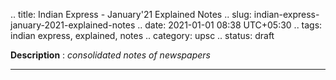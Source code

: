.. title: Indian Express - January'21 Explained Notes
.. slug: indian-express-january-2021-explained-notes
.. date: 2021-01-01 08:38 UTC+05:30
.. tags: indian express, explained, notes
.. category: upsc
.. status: draft

**Description** : *consolidated notes of newspapers*

***
<!-- TEASER_END -->